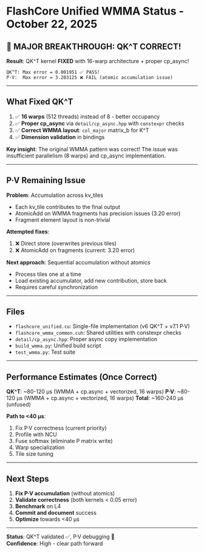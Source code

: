 # FlashCore Unified WMMA Status - October 22, 2025

## 🎉 MAJOR BREAKTHROUGH: QK^T CORRECT!

**Result**: QK^T kernel **FIXED** with 16-warp architecture + proper cp_async!

```
QK^T: Max error = 0.001951 ✅ PASS!
P·V:  Max error = 3.203125 ❌ FAIL (atomic accumulation issue)
```

---

## What Fixed QK^T

1. ✅ **16 warps** (512 threads) instead of 8 - better occupancy
2. ✅ **Proper cp_async** via `detail/cp_async.hpp` with `constexpr` checks
3. ✅ **Correct WMMA layout**: `col_major` matrix_b for K^T
4. ✅ **Dimension validation** in bindings

**Key insight**: The original WMMA pattern was correct! The issue was insufficient parallelism (8 warps) and cp_async implementation.

---

## P·V Remaining Issue

**Problem**: Accumulation across kv_tiles 
- Each kv_tile contributes to the final output
- AtomicAdd on WMMA fragments has precision issues (3.20 error)
- Fragment element layout is non-trivial

**Attempted fixes**:
1. ❌ Direct store (overwrites previous tiles)
2. ❌ AtomicAdd on fragments (current: 3.20 error)

**Next approach**: Sequential accumulation without atomics
- Process tiles one at a time
- Load existing accumulator, add new contribution, store back
- Requires careful synchronization

---

## Files

- `flashcore_unified.cu`: Single-file implementation (v6 QK^T + v7.1 P·V)
- `flashcore_wmma_common.cuh`: Shared utilities with constexpr checks
- `detail/cp_async.hpp`: Proper async copy implementation
- `build_wmma.py`: Unified build script
- `test_wmma.py`: Test suite

---

## Performance Estimates (Once Correct)

**QK^T**: ~80-120 μs (WMMA + cp.async + vectorized, 16 warps)
**P·V**: ~80-120 μs (WMMA + cp.async + vectorized, 16 warps)
**Total**: ~160-240 μs (unfused)

**Path to <40 μs**:
1. Fix P·V correctness (current priority)
2. Profile with NCU
3. Fuse softmax (eliminate P matrix write)
4. Warp specialization
5. Tile size tuning

---

## Next Steps

1. **Fix P·V accumulation** (without atomics)
2. **Validate correctness** (both kernels < 0.05 error)
3. **Benchmark** on L4
4. **Commit and document** success
5. **Optimize** towards <40 μs

---

**Status**: QK^T validated ✅, P·V debugging 🔧  
**Confidence**: High - clear path forward


